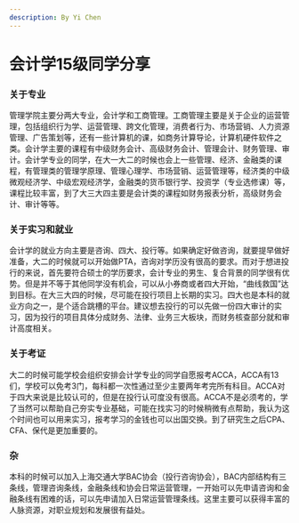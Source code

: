 ```yaml
---
description: By Yi Chen
---
```


# 会计学15级同学分享

### 关于专业

管理学院主要分两大专业，会计学和工商管理。工商管理主要是关于企业的运营管理，包括组织行为学、运营管理、跨文化管理，消费者行为、市场营销、人力资源管理、广告策划等，还有一些计算机的课，如商务计算导论，计算机硬件软件之类。会计学主要的课程有中级财务会计、高级财务会计、管理会计、财务管理、审计。会计学专业的同学，在大一大二的时候也会上一些管理、经济、金融类的课程，有管理类的管理学原理、管理心理学、市场营销、运营管理等，经济类的中级微观经济学、中级宏观经济学，金融类的货币银行学、投资学（专业选修课）等，课程比较丰富，到了大三大四主要是会计类的课程如财务报表分析，高级财务会计、审计等等。

### 关于实习和就业

会计学的就业方向主要是咨询、四大、投行等。如果确定好做咨询，就要提早做好准备，大二的时候就可以开始做PTA，咨询对学历没有很高的要求。而对于想进投行的来说，首先要符合硕士的学历要求，会计专业的男生、复合背景的同学很有优势。但是并不等于其他同学没有机会，可以从小券商或者四大开始，“曲线救国”达到目标。在大三大四的时候，尽可能在投行项目上长期的实习。四大也是本科的就业方向之一，是个适合跳槽的平台。建议想去投行的可以先做一份四大审计的实习，因为投行的项目具体分成财务、法律、业务三大板块，而财务核查部分就和审计高度相关。

### 关于考证

大二的时候可能学校会组织安排会计学专业的同学自愿报考ACCA，ACCA有13们，学校可以免考3门，每科都一次性通过至少主要两年考完所有科目。ACCA对于四大来说是比较认可的，但是在投行认可度没有很高。ACCA不是必须考的，学了当然可以帮助自己夯实专业基础，可能在找实习的时候稍微有点帮助，我认为这个时间也可以用来实习，报考学习的金钱也可以出国交换。到了研究生之后CPA、CFA、保代是更加重要的。

### 杂

本科的时候可以加入上海交通大学BAC协会（投行咨询协会），BAC内部结构有三条线，管理咨询条线，金融条线和协会日常运营管理，一开始可以先申请咨询和金融条线有困难的话，可以先申请加入日常运营管理条线。这里主要可以获得丰富的人脉资源，对职业规划和发展很有益处。


